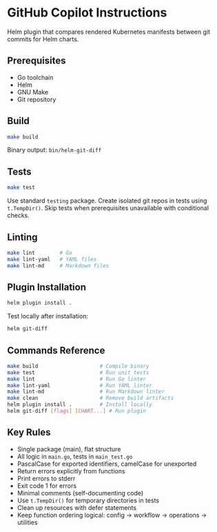 # GitHub Copilot Instructions

Helm plugin that compares rendered Kubernetes manifests between git commits for Helm charts.

## Prerequisites

- Go toolchain
- Helm
- GNU Make
- Git repository

## Build

```bash
make build
```

Binary output: `bin/helm-git-diff`

## Tests

```bash
make test
```

Use standard `testing` package. Create isolated git repos in tests using `t.TempDir()`. Skip tests when prerequisites unavailable with conditional checks.

## Linting

```bash
make lint        # Go
make lint-yaml   # YAML files
make lint-md     # Markdown files
```

## Plugin Installation

```bash
helm plugin install .
```

Test locally after installation:

```bash
helm git-diff
```

## Commands Reference

```bash
make build                    # Compile binary
make test                     # Run unit tests
make lint                     # Run Go linter
make lint-yaml                # Run YAML linter
make lint-md                  # Run Markdown linter
make clean                    # Remove build artifacts
helm plugin install .         # Install locally
helm git-diff [flags] [CHART...] # Run plugin
```

## Key Rules

- Single package (main), flat structure
- All logic in `main.go`, tests in `main_test.go`
- PascalCase for exported identifiers, camelCase for unexported
- Return errors explicitly from functions
- Print errors to stderr
- Exit code 1 for errors
- Minimal comments (self-documenting code)
- Use `t.TempDir()` for temporary directories in tests
- Clean up resources with defer statements
- Keep function ordering logical: config → workflow → operations → utilities
